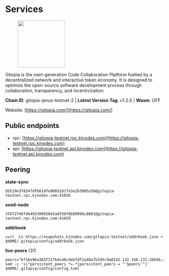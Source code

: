 # Services

<figure><img src="https://raw.githubusercontent.com/kj89/testnet_manuals/main/pingpub/logos/gitopia.png" width="150" alt=""><figcaption></figcaption></figure>

Gitopia is the next-generation Code Collaboration Platform fuelled by  a decentralized network and interactive token economy. It is designed  to optimize the open-source software development process through  collaboration, transparency, and incentivization.

**Chain ID**: gitopia-janus-testnet-2 | **Latest Version Tag**: v1.2.0 | **Wasm**: OFF

Website: [https://gitopia.com/](https://gitopia.com/)


## Public endpoints

* rpc: [https://gitopia-testnet.rpc.kjnodes.com](https://gitopia-testnet.rpc.kjnodes.com)
* api: [https://gitopia-testnet.api.kjnodes.com](https://gitopia-testnet.api.kjnodes.com)

## Peering

**state-sync**

```
d5519e378247dfb61dfe90652d1fe3e2b3005a5b@gitopia-testnet.rpc.kjnodes.com:41656
```

**seed-node**

```
3f472746f46493309650e5a033076689996c8881@gitopia-testnet.rpc.kjnodes.com:41659
```

**addrbook**
```
curl -Ls https://snapshots.kjnodes.com/gitopia-testnet/addrbook.json > $HOME/.gitopia/config/addrbook.json
```

**live-peers** (31)
```
peers="bf16e96a383f317bdc40cdebfdf2a40a7b3d5c9a@142.132.166.131:26656,4e4f87cfa1993f4f3f7645c41f469987cafdf960@85.10.202.135:12656,5ed24b6ace024919dc5035a7e650af0e5a2166d5@144.76.97.251:38816,12f6b84a23b054a6591c647c2a4456c40af65cce@5.9.147.22:24656,6a7ba7eca935a76e02b5bbb9caf149a41da9af12@144.76.27.79:46656,9cd6d2477d278ef6ccffa5cc4e22fd0d9489cd23@85.10.199.157:34656,4977214dacb3713797653c1bc07b5982bcc91649@142.132.253.112:51656,9954c801a7019c5e4d7d762d4877866f7fd2a44e@176.9.106.43:36656,7761efa2f40717a8f557bba48d6e5458d167be1c@95.217.224.252:26656,2f58a44c9ce9dcdf81e2eaed7cd808ebefe222a7@38.242.243.111:26656,669e77fe3452f7b25d9cb1e95696419f0d3481da@65.109.49.163:37656,483003c31c10e10957d79b19e7da49aae225159e@65.108.152.201:26656,798cf016b5150592badc8257402312fc50b7361d@65.108.45.200:26878,64719020049e4eca90332bf77ba42443e2963ef9@65.21.248.203:22656,d5519e378247dfb61dfe90652d1fe3e2b3005a5b@65.109.68.190:41656,7e0534cc92832ce8b499ffc662a9b73d2c0351a6@135.181.162.138:27001,15bb9edc16710d321163e7ef8b9a44959dd7e657@65.108.126.46:30656,653f801ff91cfa9ef9595e0d96cf4ee24827e9d8@65.108.229.225:34656,3511b4bffe4d804065181625b32e2507934fdb05@82.208.20.137:26656,df5b61e51ab2f6c3bf1f3c387ba1586a84b41b25@141.95.65.26:27956,0c31077af45cb4f0424e58c91b0a917c36a90fd9@65.108.195.235:16656,43edb5ddb2085727d6f6c9d0b8d6f3e4e62bf2bf@135.181.33.68:14656,0ae35c02d8b76de9e8af1ec27df2aa446485c774@167.86.94.71:26656,61f824be9bdfe9a73b55ad162a9ed0bfe9121bbe@38.242.147.76:26656,6fa19dbe0236fc9328513ced95d9dd6f8330dbf3@34.160.118.165:26656,ff6201a652a4c1ee7c3991bb6fc1b8885eb9f357@89.163.152.83:26256,d0d5136672e327c9f59402a08d24956d81ea66e0@188.166.87.208:26656,4570f274ac45e9ab114d5a467e18fa29a305b25f@135.181.1.109:41656,875ba943654b8330d976ec97b5fcc8b9249bdf91@95.216.211.195:26656,54756019bbc900b882b302786222978928d96d9e@65.109.65.210:41656,0d1a964bbe844ab45a0ec93ffed81945e588f6b9@5.161.86.214:26656"
sed -i 's|^persistent_peers *=.*|persistent_peers = "'$peers'"|' $HOME/.gitopia/config/config.toml
```
